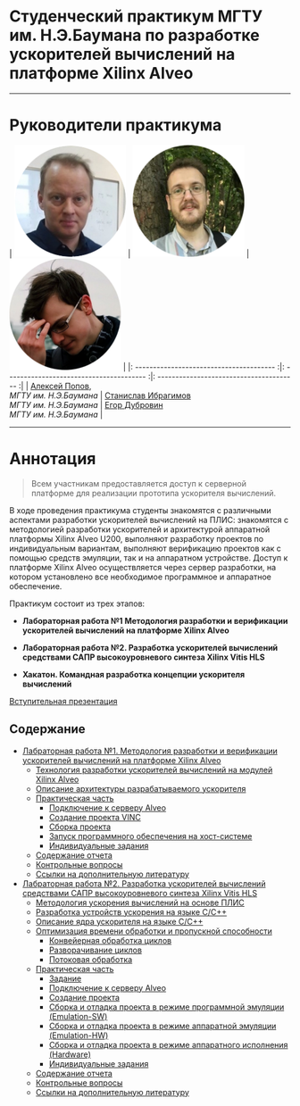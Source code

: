 # Cтуденческий практикум МГТУ им. Н.Э.Баумана по разработке ускорителей вычислений на платформе Xilinx Alveo 

---

# Руководители практикума


|   <img src="assets/aleksei_popov.png" width="200"> |  <img src="assets/stanislav_ibragimov.png" width="200">  |  <img src="assets/egor_dubrovin.png" width="200">  |
|: --------------------------------------- :|: --------------------------------------- :|: --------------------------------------- :|
|   [Алексей Попов](mailto:alexpopov@bmstu.ru), <br> *МГТУ им. Н.Э.Баумана*   |   [Станислав  Ибрагимов](mailto:ibragimov@bmstu.ru)  <br>  *МГТУ им. Н.Э.Баумана*    |   [Егор Дубровин](mailto:dubrovin.en@ya.ru)  <br>  *МГТУ им. Н.Э.Баумана*    |
 

---
	

# Аннотация <a name="0"></a>

> Всем участникам предоставляется доступ к серверной платформе для реализации прототипа ускорителя вычислений. 

В ходе проведения практикума студенты знакомятся с различными аспектами разработки ускорителей вычислений на ПЛИС: знакомятся с методологией разработки ускорителей и архитектурой аппаратной платформы Xilinx Alveo U200, выполняют разработку проектов по индивидуальным вариантам, выполняют верификацию проектов как с помощью средств эмуляции, так и на аппаратном устройстве. Доступ к платформе Xilinx Alveo осуществляется через сервер разработки, на котором установлено все необходимое программное и аппаратное обеспечение.

Практикум состоит из трех этапов:

- **Лабораторная работа №1 Методология разработки и верификации ускорителей вычислений на платформе Xilinx Alveo**

- **Лабораторная работа №2. Разработка ускорителей вычислений средствами САПР высокоуровневого синтеза Xilinx Vitis HLS**

- **Хакатон. Командная разработка концепции ускорителя вычислений**

[Вступительная презентация](https://github.com/alexbmstu/2021/blob/master/docs/%D0%9F%D1%80%D0%B0%D0%BA%D1%82%D0%B8%D0%BA%D1%83%D0%BC.pdf)


## Содержание


- [Лабраторная работа №1. Методология разработки и верификации ускорителей вычислений на  платформе Xilinx Alveo ](#1)
	- [Технология разработки ускорителей вычислений на модулей Xilinx Alveo](#1_1)
	- [Описание архитектуры разрабатываемого ускорителя](#1_2)
	- [Практическая часть](#1_3)
		- [Подключение к серверу Alveo](#1_3_1)
		- [Создание проекта VINC](#1_3_2)
		- [Сборка проекта](#1_3_3)
		- [Запуск программного обеспечения на хост-системе](#1_3_4)
		- [Индивидуальные задания](#1_3_5)
	- [Содержание отчета](#1_4)
	- [Контрольные вопросы](#1_5)
	- [Ссылки на дополнительную литературу](#1_6)
- [Лабраторная работа №2. Разработка ускорителей вычислений средствами САПР высокоуровневого синтеза Xilinx Vitis HLS](#2)
	- [Методология ускорения вычислений на основе ПЛИС](#2_1)
	- [Разработка устройств ускорения на языке С/C++](#2_2)
	- [Описание ядра ускорителя на языке C/C++](#2_3)
	- [Оптимизация времени обработки и пропускной способности](#2_4)
		- [Конвейерная обработка циклов](#2_4_1)
		- [Разворачивание циклов](#2_4_2)
		- [Потоковая обработка](#2_4_3)
	- [Практическая часть](#2_5)
		- [Задание](#2_5_1)
		- [Подключение к серверу Alveo](#2_5_2)
		- [Создание проекта](#2_5_3)
		- [Сборка и отладка проекта в режиме программной эмуляции (Emulation-SW)](#2_5_4)
		- [Сборка и отладка проекта в режиме аппаратной эмуляции (Emulation-HW)](#2_5_5)
		- [Сборка и отладка проекта в режиме аппаратного исполнения (Hardware)](#2_5_6)
		- [Индивидуальные задания](#2_5_7)
	- [Содержание отчета](#2_6)
	- [Контрольные вопросы](#2_7)
	- [Ссылки на дополнительную литературу](#2_8)
